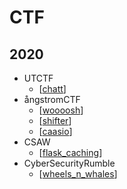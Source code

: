 # CTF

## 2020

- UTCTF
  - [[chatt]]
- ångstromCTF
  - [[woooosh]]
  - [[shifter]]
  - [[caasio]]
- CSAW
  - [[flask_caching]]
- CyberSecurityRumble
  - [[wheels_n_whales]]

[//begin]: # "Autogenerated link references for markdown compatibility"
[chatt]: 2020/utctf/chatt "UTCTF 2020 - Chatt with Bratt"
[woooosh]: 2020/angstrom/woooosh/woooosh "ångstromCTF 2020 - Woooosh"
[shifter]: 2020/angstrom/shifter/shifter "ångstromCTF 2020 - Shifter"
[caasio]: 2020/angstrom/caasio/caasio "ångstromCTF 2020 - CaaSio"
[flask_caching]: 2020/csaw/flask_caching/flask_caching "CSAW Qualifiers 2020 - flask_caching"
[wheels_n_whales]: 2020/rumblectf/wheels_n_whales "Wheels and Whales"
[//end]: # "Autogenerated link references"